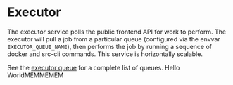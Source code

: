 # Executor

The executor service polls the public frontend API for work to perform. The executor will pull a job from a particular queue (configured via the envvar `EXECUTOR_QUEUE_NAME`), then performs the job by running a sequence of docker and src-cli commands. This service is horizontally scalable.

See the [executor queue](../frontend/internal/executorqueue/README.md) for a complete list of queues.
Hello WorldMEMMEMEM
